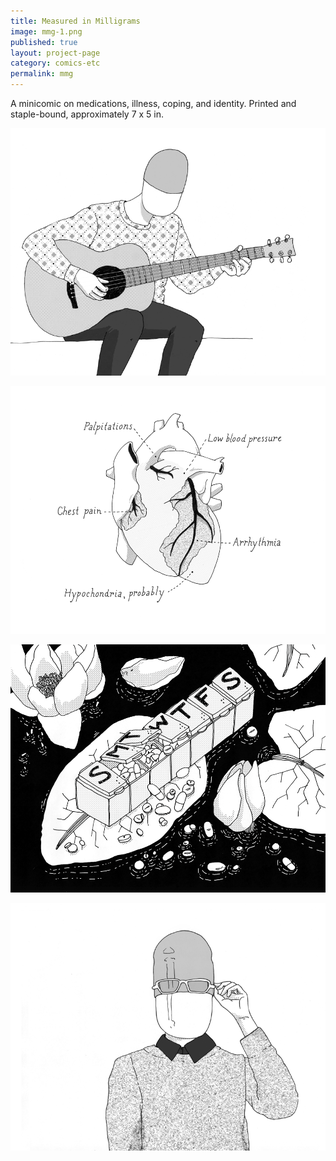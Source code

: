 ```yaml
---
title: Measured in Milligrams
image: mmg-1.png
published: true
layout: project-page
category: comics-etc
permalink: mmg
---
```

A minicomic on medications, illness, coping, and identity. Printed and staple-bound, approximately 7 x 5 in. 

![Measured in Milligrams minicomic](/images/comics-etc/mmg-2.png)

![Measured in Milligrams minicomic](/images/comics-etc/mmg-3.png)

![Measured in Milligrams minicomic](/images/comics-etc/mmg-4.png)

![Measured in Milligrams minicomic](/images/comics-etc/mmg-5.png)

